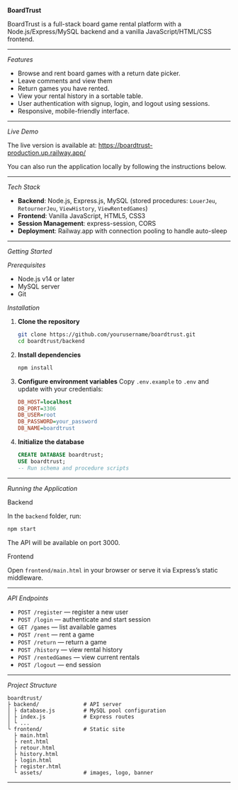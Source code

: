 **BoardTrust**

BoardTrust is a full-stack board game rental platform with a Node.js/Express/MySQL backend and a vanilla JavaScript/HTML/CSS frontend.

---

*Features*

* Browse and rent board games with a return date picker.
* Leave comments and view them
* Return games you have rented.
* View your rental history in a sortable table.
* User authentication with signup, login, and logout using sessions.
* Responsive, mobile-friendly interface.

---

*Live Demo*

The live version is available at:
https://boardtrust-production.up.railway.app/

You can also run the application locally by following the instructions below.

---

*Tech Stack*

* **Backend**: Node.js, Express.js, MySQL (stored procedures: `LouerJeu`, `RetournerJeu`, `ViewHistory`, `ViewRentedGames`)
* **Frontend**: Vanilla JavaScript, HTML5, CSS3
* **Session Management**: express-session, CORS
* **Deployment**: Railway.app with connection pooling to handle auto-sleep

---

*Getting Started*

*Prerequisites*

* Node.js v14 or later
* MySQL server
* Git

*Installation*

1. **Clone the repository**

   ```bash
   git clone https://github.com/yourusername/boardtrust.git
   cd boardtrust/backend
   ```
2. **Install dependencies**

   ```bash
   npm install
   ```
3. **Configure environment variables**
   Copy `.env.example` to `.env` and update with your credentials:

   ```ini
   DB_HOST=localhost
   DB_PORT=3306
   DB_USER=root
   DB_PASSWORD=your_password
   DB_NAME=boardtrust
   ```
4. **Initialize the database**

   ```sql
   CREATE DATABASE boardtrust;
   USE boardtrust;
   -- Run schema and procedure scripts
   ```

---

*Running the Application*

Backend

In the `backend` folder, run:

```bash
npm start
```

The API will be available on port 3000.

Frontend

Open `frontend/main.html` in your browser or serve it via Express’s static middleware.

---

*API Endpoints*

* `POST /register` — register a new user
* `POST /login` — authenticate and start session
* `GET /games` — list available games
* `POST /rent` — rent a game
* `POST /return` — return a game
* `POST /history` — view rental history
* `POST /rentedGames` — view current rentals
* `POST /logout` — end session

---

*Project Structure*

```
boardtrust/
├ backend/              # API server
│ ├ database.js         # MySQL pool configuration
│ ├ index.js            # Express routes
│ └ ...
└ frontend/             # Static site
  ├ main.html
  ├ rent.html
  ├ retour.html
  ├ history.html
  ├ login.html
  ├ register.html
  └ assets/             # images, logo, banner
```

---

